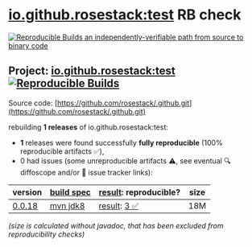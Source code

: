 [io.github.rosestack:test](https://central.sonatype.com/artifact/io.github.rosestack/test/versions) RB check
=======

[![Reproducible Builds](https://reproducible-builds.org/images/logos/rb.svg) an independently-verifiable path from source to binary code](https://reproducible-builds.org/)

## Project: [io.github.rosestack:test](https://central.sonatype.com/artifact/io.github.rosestack/test/versions) [![Reproducible Builds](https://img.shields.io/endpoint?url=https://raw.githubusercontent.com/jvm-repo-rebuild/reproducible-central/master/content/io/github/rosestack/test/badge.json)](https://github.com/jvm-repo-rebuild/reproducible-central/blob/master/content/io/github/rosestack/test/README.md)

Source code: [https://github.com/rosestack/.github.git](https://github.com/rosestack/.github.git)

rebuilding **1 releases** of io.github.rosestack:test:
- **1** releases were found successfully **fully reproducible** (100% reproducible artifacts :white_check_mark:),
- 0 had issues (some unreproducible artifacts :warning:, see eventual :mag: diffoscope and/or :memo: issue tracker links):

| version | [build spec](/BUILDSPEC.md) | [result](https://reproducible-builds.org/docs/jvm/): reproducible? | size |
| -- | --------- | ------ | -- |
| [0.0.18](https://central.sonatype.com/artifact/io.github.rosestack/test/0.0.18/pom) | [mvn jdk8](test-0.0.18.buildspec) | [result](test-0.0.18.buildinfo): [3 :white_check_mark: ](test-0.0.18.buildcompare) | 18M |

<i>(size is calculated without javadoc, that has been excluded from reproducibility checks)</i>
